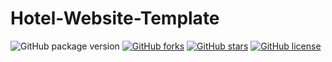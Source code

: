 # Hotel-Website-Template

![GitHub package version](https://img.shields.io/github/package-json/v/LjoveX/Hotel-Website-Template.svg)
[![GitHub forks](https://img.shields.io/github/forks/LjoveX/Hotel-Website-Template.svg?style=plastic)](https://github.com/LjoveX/Hotel-Website-Template/network)
[![GitHub stars](https://img.shields.io/github/stars/LjoveX/Hotel-Website-Template.svg?style=plastic)](https://github.com/LjoveX/Hotel-Website-Template/stargazers)
[![GitHub license](https://img.shields.io/badge/license-MIT-blue.svg?style=plastic)](https://raw.githubusercontent.com/LjoveX/Hotel-Website-Template/master/LICENSE)
